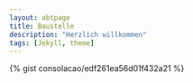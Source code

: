 ```yaml
---
layout: abtpage
title: Baustelle
description: "Herzlich willkommen"
tags: [Jekyll, theme]
---
```


{% gist consolacao/edf261ea56d01f432a21 %}